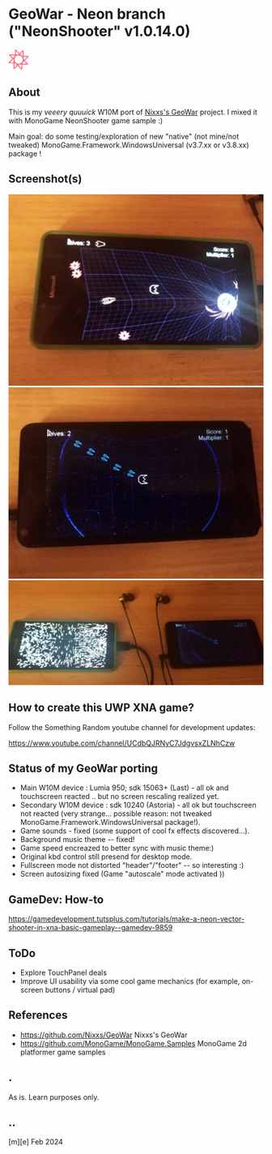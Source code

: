 # GeoWar - Neon branch ("NeonShooter" v1.0.14.0)
![](Images/logo.png)

## About
This is my *veeery quuuick* W10M port of [Nixxs's GeoWar](https://github.com/Nixxs/GeoWar) project. 
I mixed it with MonoGame NeonShooter game sample :)

Main goal: do some testing/exploration of new "native" (not mine/not tweaked) MonoGame.Framework.WindowsUniversal (v3.7.xx or v3.8.xx) package !

## Screenshot(s) 
![](Images/shot01.png)
![](Images/shot02.png)
![](Images/shot03.png)


## How to create this UWP XNA game?
Follow the Something Random youtube channel for development updates: 

https://www.youtube.com/channel/UCdbQJRNyC7JdgvsxZLNhCzw

## Status of my GeoWar porting
- Main W10M device : Lumia 950; sdk 15063+ (Last) - all ok and touchscreen reacted .. but no screen rescaling realized yet.
- Secondary W10M device : sdk 10240 (Astoria) - all ok but touchscreen not reacted (very strange... possible reason: not tweaked MonoGame.Framework.WindowsUniversal package!).
- Game sounds - fixed (some support of cool fx effects discovered...).
- Background music theme -- fixed!
- Game speed encreazed to better sync with music theme:)
- Original kbd control still presend for desktop mode. 
- Fullscreen mode not distorted "header"/"footer" -- so interesting :)
- Screen autosizing fixed (Game "autoscale" mode activated ))

## GameDev: How-to
https://gamedevelopment.tutsplus.com/tutorials/make-a-neon-vector-shooter-in-xna-basic-gameplay--gamedev-9859

## ToDo
- Explore TouchPanel deals
- Improve UI usability via some cool game mechanics (for example, on-screen buttons / virtual pad)

## References
- https://github.com/Nixxs/GeoWar Nixxs's GeoWar
- https://github.com/MonoGame/MonoGame.Samples MonoGame 2d platformer game samples 


## .
As is. Learn purposes only.

## ..
[m][e] Feb 2024
